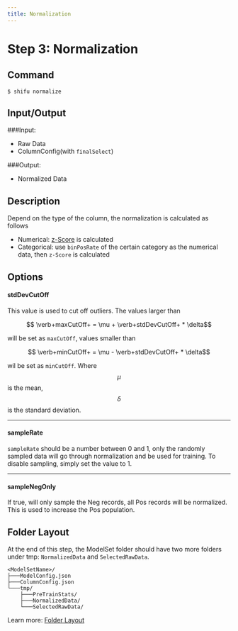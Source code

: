 ```yaml
---
title: Normalization
---
```


Step 3: Normalization
======================

Command
--------

    $ shifu normalize

Input/Output
------------

###Input: 

* Raw Data
* ColumnConfig(with ``finalSelect``)

###Output: 

* Normalized Data


Description
-----------

Depend on the type of the column, the normalization is calculated as follows

* Numerical: [z-Score](http://en.wikipedia.org/wiki/Standard_score) is calculated
* Categorical: use ``binPosRate`` of the certain category as the numerical data, then ``z-Score`` is calculated


Options
-------

#### stdDevCutOff

This value is used to cut off outliers. The values larger than 

$$ \verb+maxCutOff+ = \mu + \verb+stdDevCutOff+ * \delta$$

will be set as ``maxCutOff``, values smaller than

$$ \verb+minCutOff+ = \mu - \verb+stdDevCutOff+ * \delta$$

wil be set as ``minCutOff``. Where $$\mu$$ is the mean, $$\delta$$ is the standard deviation.

* * *

#### sampleRate

``sampleRate`` should be a number between 0 and 1, only the randomly sampled data will go through normalization and be used for training. To disable sampling, simply set the value to 1.

* * *

#### sampleNegOnly

If true, will only sample the Neg records, all Pos records will be normalized. This is used to increase the Pos population.  

Folder Layout
-------------

At the end of this step, the ModelSet folder should have two more folders under tmp: ``NormalizedData`` and ``SelectedRawData``.

    <ModelSetName>/
    ├───ModelConfig.json
    ├───ColumnConfig.json
    └───tmp/
        ├───PreTrainStats/
        ├───NormalizedData/
        └───SelectedRawData/

Learn more: [Folder Layout](/docs/shifu-core/0.2.x/guide/layout)